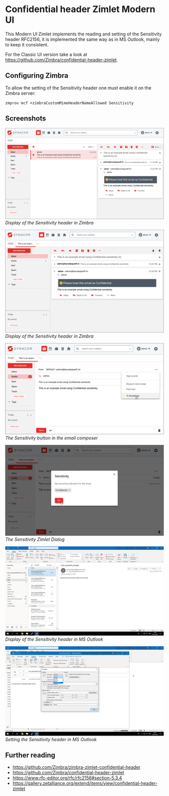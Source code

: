# Confidential header Zimlet Modern UI

This Modern UI Zimlet implements the reading and setting of the Sensitivity header RFC2156, it is implemented the same way as in MS Outlook, mainly to keep it consistent.

For the Classic UI version take a look at https://github.com/Zimbra/confidential-header-zimlet.

## Configuring Zimbra

To allow the setting of the Sensitivity header one must enable it on the Zimbra server:

```
zmprov mcf +zimbraCustomMimeHeaderNameAllowed Sensitivity
```

## Screenshots

![](documentation/01-display.png)
*Display of the Sensitivity header in Zimbra*

![](documentation/02-display.png)
*Display of the Sensitivity header in Zimbra*

![](documentation/03-edit-new-zimbra.png)
*The Sensitivity button in the email composer*

![](documentation/04-zimbra-dialog.png)
*The Sensitivity Zimlet Dialog*

![](documentation/05-display-outlook.png)
*Display of the Sensitivity header in MS Outlook*

![](documentation/06-sending-outlook.png)
*Setting the Sensitivity header in MS Outlook*

## Further reading

- https://github.com/Zimbra/zimbra-zimlet-confidential-header
- https://github.com/Zimbra/confidential-header-zimlet
- https://www.rfc-editor.org/rfc/rfc2156#section-5.3.4
- https://gallery.zetalliance.org/extend/items/view/confidential-header-zimlet
